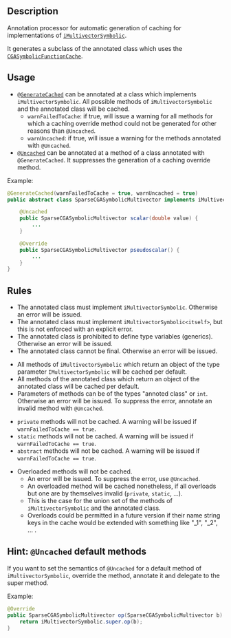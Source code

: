 ## Description
Annotation processor for automatic generation of caching for implementations of [`iMultivectorSymbolic`](https://github.com/orat/GACalcAPI/blob/master/src/main/java/de/orat/math/gacalc/spi/iMultivectorSymbolic.java).

It generates a subclass of the annotated class which uses the [`CGASymbolicFunctionCache`](../CGACasADi/src/main/java/de/orat/math/cgacasadi/caching/CGASymbolicFunctionCache.java).


## Usage
- [`@GenerateCached`](src/main/java/de/orat/math/cgacasadi/caching/annotation/api/GenerateCached.java) can be annotated at a class which implements `iMultivectorSymbolic`. All possible methods of `iMultivectorSymbolic` and the annotated class will be cached.
	- `warnFailedToCache`: if true, will issue a warning for all methods for which a caching override method could not be generated for other reasons than `@Uncached`.
	- `warnUncached`: if true, will issue a warning for the methods annotated with `@Uncached`.
- [`@Uncached`](src/main/java/de/orat/math/cgacasadi/caching/annotation/api/Uncached.java) can be annotated at a method of a class annotated with `@GenerateCached`. It suppresses the generation of a caching override method.

Example:
```java
@GenerateCached(warnFailedToCache = true, warnUncached = true)
public abstract class SparseCGASymbolicMultivector implements iMultivectorSymbolic<SparseCGASymbolicMultivector> {

	@Uncached
	public SparseCGASymbolicMultivector scalar(double value) {
		...
	}

	@Override
	public SparseCGASymbolicMultivector pseudoscalar() {
		...
	}
}
```


## Rules
- The annotated class must implement `iMultivectorSymbolic`. Otherwise an error will be issued.
- The annotated class must implement `iMultivectorSymbolic<itself>`, but this is not enforced with an explicit error.
- The annotated class is prohibited to define type variables (generics). Otherwise an error will be issued.
- The annotated class cannot be final. Otherwise an error will be issued.

<!-- -->

- All methods of `iMultivectorSymbolic` which return an object of the type parameter `IMultivectorSymbolic` will be cached per default.
- All methods of the annotated class which return an object of the annotated class will be cached per default.
- Parameters of methods can be of the types "annoted class" or `int`. Otherwise an error will be issued. To suppress the error, annotate an invalid method with `@Uncached`.

<!-- -->

- `private` methods will not be cached. A warning will be issued if `warnFailedToCache == true`.
- `static` methods will not be cached. A warning will be issued if `warnFailedToCache == true`.
- `abstract` methods will not be cached. A warning will be issued if `warnFailedToCache == true`.

<!-- -->

- Overloaded methods will not be cached.
	- An error will be issued. To suppress the error, use `@Uncached`.
	- An overloaded method will be cached nonetheless, if all overloads but one are by themselves invalid (`private`, `static`, ...).
	- This is the case for the union set of the methods of `iMultivectorSymbolic` and the annotated class.
	- Overloads could be permitted in a future version if their name string keys in the cache would be extended with something like "_1", "_2", ... .


## Hint: `@Uncached` default methods
If you want to set the semantics of `@Uncached` for a default method of `iMultivectorSymbolic`, override the method, annotate it and delegate to the super method.

Example:
```java
@Override
public SparseCGASymbolicMultivector op(SparseCGASymbolicMultivector b) {
	return iMultivectorSymbolic.super.op(b);
}
```
